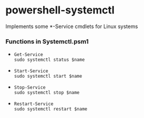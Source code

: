 # powershell-systemctl

Implements some *-Service cmdlets for Linux systems

### Functions in Systemctl.psm1

- `Get-Service`  
`sudo systemctl status $name`

- `Start-Service`  
`sudo systemctl start $name`

- `Stop-Service`  
`sudo systemctl stop $name`

- `Restart-Service`  
`sudo systemctl restart $name`
